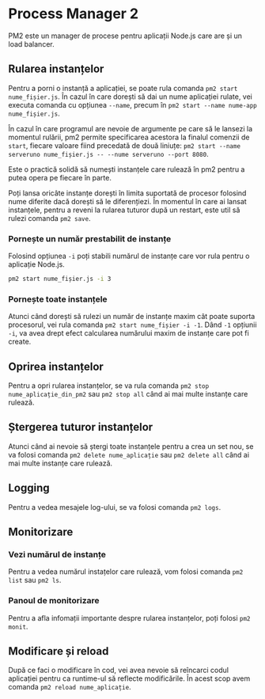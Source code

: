 # Process Manager 2

PM2 este un manager de procese pentru aplicații Node.js care are și un load balancer.

## Rularea instanțelor

Pentru a porni o instanță a aplicației, se poate rula comanda `pm2 start nume_fișier.js`. În cazul în care dorești să dai un nume aplicației rulate, vei executa comanda cu opțiunea `--name`, precum în `pm2 start --name nume-app nume_fișier.js`.

În cazul în care programul are nevoie de argumente pe care să le lansezi la momentul rulării, pm2 permite specificarea acestora la finalul comenzii de `start`, fiecare valoare fiind precedată de două liniuțe: `pm2 start --name serveruno nume_fișier.js -- --nume serveruno --port 8080`.

Este o practică solidă să numești instanțele care rulează în pm2 pentru a putea opera pe fiecare în parte.

Poți lansa oricâte instanțe dorești în limita suportată de procesor folosind nume diferite dacă dorești să le diferențiezi. În momentul în care ai lansat instanțele, pentru a reveni la rularea tuturor după un restart, este util să rulezi comanda `pm2 save`.

### Pornește un număr prestabilit de instanțe

Folosind opțiunea `-i` poți stabili numărul de instanțe care vor rula pentru o aplicație Node.js.

```bash
pm2 start nume_fișier.js -i 3
```

### Pornește toate instanțele

Atunci când dorești să rulezi un număr de instanțe maxim cât poate suporta procesorul, vei rula comanda `pm2 start nume_fișier -i -1`. Dând `-1` opțiunii `-i`, va avea drept efect calcularea numărului maxim de instanțe care pot fi create.

## Oprirea instanțelor

Pentru a opri rularea instanțelor, se va rula comanda `pm2 stop nume_aplicație_din_pm2` sau `pm2 stop all` când ai mai multe instanțe care rulează.

## Ștergerea tuturor instanțelor

Atunci când ai nevoie să ștergi toate instanțele pentru a crea un set nou, se va folosi comanda `pm2 delete nume_aplicație` sau `pm2 delete all` când ai mai multe instanțe care rulează.

## Logging

Pentru a vedea mesajele log-ului, se va folosi comanda `pm2 logs`.

## Monitorizare

### Vezi numărul de instanțe

Pentru a vedea numărul instațelor care rulează, vom folosi comanda `pm2 list` sau `pm2 ls`.

### Panoul de monitorizare

Pentru a afla infomații importante despre rularea instanțelor, poți folosi `pm2 monit`.

## Modificare și reload

După ce faci o modificare în cod, vei avea nevoie să reîncarci codul aplicației pentru ca runtime-ul să reflecte modificările. În acest scop avem comanda `pm2 reload nume_aplicație`.
